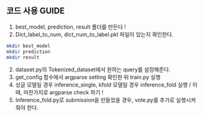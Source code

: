 ## 코드 사용 GUIDE

1. best_model, prediction, result 폴더를 만든다 !
2. Dict_label_to_num, dict_num_to_label.pkl 파일이 있는지 확인한다.

```bash
mkdir best_model
mkdir prediction
mkdir result
```

2. dataset.py의 Tokenized_dataset에서 원하는 query를 설정해준다.
3. get_config 함수에서 argparse setting 확인한 뒤 train.py 실행
4. 싱글 모델일 경우 inference_single, kfold 모델일 경우 inference_fold 실행 / 이 때, 마찬가지로 argparse check 하기 !
5. Inference_fold.py로 submission을 만들었을 경우,  vote.py를 추가로 실행시켜줘야 한다.

